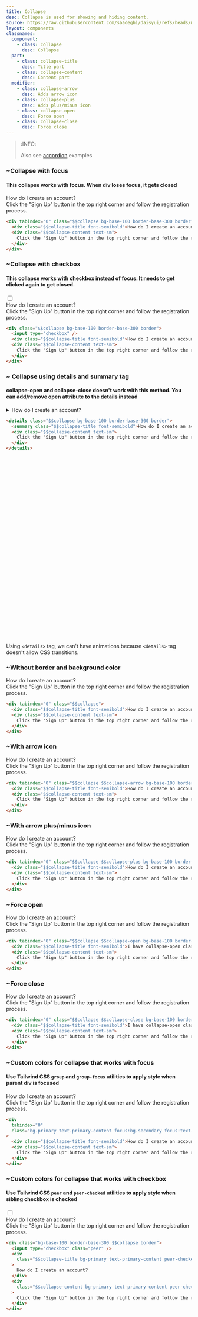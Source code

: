 ```yaml
---
title: Collapse
desc: Collapse is used for showing and hiding content.
source: https://raw.githubusercontent.com/saadeghi/daisyui/refs/heads/master/packages/daisyui/src/components/collapse.css
layout: components
classnames:
  component:
    - class: collapse
      desc: Collapse
  part:
    - class: collapse-title
      desc: Title part
    - class: collapse-content
      desc: Content part
  modifier:
    - class: collapse-arrow
      desc: Adds arrow icon
    - class: collapse-plus
      desc: Adds plus/minus icon
    - class: collapse-open
      desc: Force open
    - class: collapse-close
      desc: Force close
---
```


<script>
  import Component from "$components/Component.svelte"
  import Translate from "$components/Translate.svelte"
</script>

> :INFO:
>
> Also see [accordion](/components/accordion/) examples

### ~Collapse with focus

#### This collapse works with focus. When div loses focus, it gets closed

<div tabindex="0" class="collapse bg-base-100 border border-base-300">
  <div class="collapse-title font-semibold">How do I create an account?</div>
  <div class="collapse-content text-sm">Click the "Sign Up" button in the top right corner and follow the registration process.</div>
</div>

```html
<div tabindex="0" class="$$collapse bg-base-100 border-base-300 border">
  <div class="$$collapse-title font-semibold">How do I create an account?</div>
  <div class="$$collapse-content text-sm">
    Click the "Sign Up" button in the top right corner and follow the registration process.
  </div>
</div>
```

### ~Collapse with checkbox

#### This collapse works with checkbox instead of focus. It needs to get clicked again to get closed.

<div class="collapse bg-base-100 border border-base-300">
  <input type="checkbox" />
  <div class="collapse-title font-semibold">How do I create an account?</div>
  <div class="collapse-content text-sm">Click the "Sign Up" button in the top right corner and follow the registration process.</div>
</div>

```html
<div class="$$collapse bg-base-100 border-base-300 border">
  <input type="checkbox" />
  <div class="$$collapse-title font-semibold">How do I create an account?</div>
  <div class="$$collapse-content text-sm">
    Click the "Sign Up" button in the top right corner and follow the registration process.
  </div>
</div>
```

### ~ Collapse using details and summary tag

#### collapse-open and collapse-close doesn't work with this method. You can add/remove open attribute to the details instead

<details class="collapse bg-base-100 border border-base-300">
  <summary class="collapse-title font-semibold">How do I create an account?</summary>
  <div class="collapse-content text-sm">Click the "Sign Up" button in the top right corner and follow the registration process.</div>
</details>

```html
<details class="$$collapse bg-base-100 border-base-300 border">
  <summary class="$$collapse-title font-semibold">How do I create an account?</summary>
  <div class="$$collapse-content text-sm">
    Click the "Sign Up" button in the top right corner and follow the registration process.
  </div>
</details>
```

<div class="alert text-sm mt-4">
  <svg xmlns="http://www.w3.org/2000/svg" fill="none" viewBox="0 0 24 24" class="stroke-current shrink-0 w-6 h-6"><path stroke-linecap="round" stroke-linejoin="round" stroke-width="2" d="M13 16h-1v-4h-1m1-4h.01M21 12a9 9 0 11-18 0 9 9 0 0118 0z"></path></svg>
  <div>Using <code>&lt;details&gt;</code> tag, we can't have animations because <code>&lt;details&gt;</code> tag doesn't allow CSS transitions.</div>
</div>

### ~Without border and background color

<div tabindex="0" class="collapse">
  <div class="collapse-title font-semibold">How do I create an account?</div>
  <div class="collapse-content text-sm">Click the "Sign Up" button in the top right corner and follow the registration process.</div>
</div>

```html
<div tabindex="0" class="$$collapse">
  <div class="$$collapse-title font-semibold">How do I create an account?</div>
  <div class="$$collapse-content text-sm">
    Click the "Sign Up" button in the top right corner and follow the registration process.
  </div>
</div>
```

### ~With arrow icon

<div tabindex="0" class="collapse bg-base-100 border border-base-300 collapse-arrow">
  <div class="collapse-title font-semibold">How do I create an account?</div>
  <div class="collapse-content text-sm">Click the "Sign Up" button in the top right corner and follow the registration process.</div>
</div>

```html
<div tabindex="0" class="$$collapse $$collapse-arrow bg-base-100 border-base-300 border">
  <div class="$$collapse-title font-semibold">How do I create an account?</div>
  <div class="$$collapse-content text-sm">
    Click the "Sign Up" button in the top right corner and follow the registration process.
  </div>
</div>
```

### ~With arrow plus/minus icon

<div tabindex="0" class="collapse bg-base-100 border border-base-300 collapse-plus">
  <div class="collapse-title font-semibold">How do I create an account?</div>
  <div class="collapse-content text-sm">Click the "Sign Up" button in the top right corner and follow the registration process.</div>
</div>

```html
<div tabindex="0" class="$$collapse $$collapse-plus bg-base-100 border-base-300 border">
  <div class="$$collapse-title font-semibold">How do I create an account?</div>
  <div class="$$collapse-content text-sm">
    Click the "Sign Up" button in the top right corner and follow the registration process.
  </div>
</div>
```

### ~Force open

<div tabindex="0" class="collapse collapse-open bg-base-100 border border-base-300">
  <div class="collapse-title font-semibold">How do I create an account?</div>
  <div class="collapse-content text-sm">Click the "Sign Up" button in the top right corner and follow the registration process.</div>
</div>

```html
<div tabindex="0" class="$$collapse $$collapse-open bg-base-100 border-base-300 border">
  <div class="$$collapse-title font-semibold">I have collapse-open class</div>
  <div class="$$collapse-content text-sm">
    Click the "Sign Up" button in the top right corner and follow the registration process.
  </div>
</div>
```

### ~Force close

<div tabindex="0" class="collapse collapse-close bg-base-100 border border-base-300">
  <div class="collapse-title font-semibold">How do I create an account?</div>
  <div class="collapse-content text-sm">Click the "Sign Up" button in the top right corner and follow the registration process.</div>
</div>

```html
<div tabindex="0" class="$$collapse $$collapse-close bg-base-100 border-base-300 border">
  <div class="$$collapse-title font-semibold">I have collapse-open class</div>
  <div class="$$collapse-content text-sm">
    Click the "Sign Up" button in the top right corner and follow the registration process.
  </div>
</div>
```

### ~Custom colors for collapse that works with focus

#### Use Tailwind CSS `group` and `group-focus` utilities to apply style when parent div is focused

<div tabindex="0" class="collapse bg-primary text-primary-content focus:bg-secondary focus:text-secondary-content">
  <div class="collapse-title font-semibold">How do I create an account?</div>
  <div class="collapse-content text-sm">Click the "Sign Up" button in the top right corner and follow the registration process.</div>
</div>

```html
<div
  tabindex="0"
  class="bg-primary text-primary-content focus:bg-secondary focus:text-secondary-content $$collapse"
>
  <div class="$$collapse-title font-semibold">How do I create an account?</div>
  <div class="$$collapse-content text-sm">
    Click the "Sign Up" button in the top right corner and follow the registration process.
  </div>
</div>
```

### ~Custom colors for collapse that works with checkbox

#### Use Tailwind CSS `peer` and `peer-checked` utilities to apply style when sibling checkbox is checked

<div class="collapse bg-base-100 border border-base-300">
  <input type="checkbox" class="peer" />
  <div class="collapse-title bg-primary text-primary-content peer-checked:bg-secondary peer-checked:text-secondary-content">
    How do I create an account?
  </div>
  <div class="collapse-content bg-primary text-primary-content peer-checked:bg-secondary peer-checked:text-secondary-content">
    Click the "Sign Up" button in the top right corner and follow the registration process.
  </div>
</div>

```html
<div class="bg-base-100 border-base-300 $$collapse border">
  <input type="checkbox" class="peer" />
  <div
    class="$$collapse-title bg-primary text-primary-content peer-checked:bg-secondary peer-checked:text-secondary-content"
  >
    How do I create an account?
  </div>
  <div
    class="$$collapse-content bg-primary text-primary-content peer-checked:bg-secondary peer-checked:text-secondary-content"
  >
    Click the "Sign Up" button in the top right corner and follow the registration process.
  </div>
</div>
```
